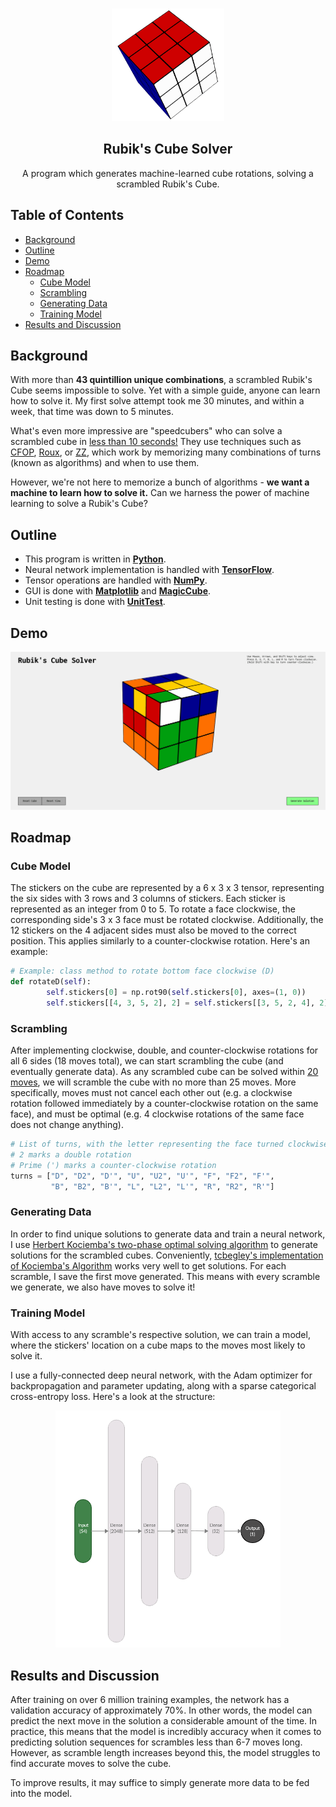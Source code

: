 <!-- PROJECT LOGO -->

<br />
<p align="center">
    <a href="https://github.com/azychen/rubiks-cube-solver">
        <img src="assets/animations/spinning_cube.gif" alt="Logo" width="180" >
    </a>
    <h2 align="center" >Rubik's Cube Solver</h2>

  <p align="center">
    A program which generates machine-learned cube rotations, solving a scrambled Rubik's Cube.
    <br />
  </p>
</p>


<!-- TABLE OF CONTENTS -->

## Table of Contents

* [Background](#background)
* [Outline](#outline)
* [Demo](#demo)
* [Roadmap](#roadmap)
  + [Cube Model](#cube-model)
  + [Scrambling](#scrambling)
  + [Generating Data](#generating-data)
  + [Training Model](#training-model)
* [Results and Discussion](#results-and-discussion)
<!-- * [Conclusion](#conclusion) -->
<!-- * [Contact](#contact) -->
<!-- * [Acknowledgements](#acknowledgements) -->

<!-- BACKGROUND -->

## Background

<!-- [![Product Name Screen Shot][product-screenshot]](https://example.com) -->

With more than **43 quintillion unique combinations**, a scrambled Rubik's Cube seems impossible to solve. Yet with a simple guide, anyone can learn how to solve it. My first solve attempt took me 30 minutes, and within a week, that time was down to 5 minutes. 

What's even more impressive are "speedcubers" who can solve a scrambled cube in [less than 10 seconds!](https://www.youtube.com/watch?v=NevGDFBfQGw) They use techniques such as [CFOP](https://www.speedsolving.com/wiki/index.php/CFOP_method), [Roux](https://www.speedsolving.com/wiki/index.php/Roux_method), or [ZZ](https://www.speedsolving.com/wiki/index.php/ZZ_method), which work by memorizing many combinations of turns (known as algorithms) and when to use them.

However, we're not here to memorize a bunch of algorithms - **we want a machine to learn how to solve it.** Can we harness the power of machine learning to solve a Rubik's Cube?

<!-- OUTLINE -->

## Outline

* This program is written in [**Python**](https://www.python.org/).
* Neural network implementation is handled with [**TensorFlow**](https://www.tensorflow.org/).
* Tensor operations are handled with [**NumPy**](https://numpy.org/).
* GUI is done with [**Matplotlib**](https://matplotlib.org/) and [**MagicCube**](https://github.com/davidwhogg/MagicCube).
* Unit testing is done with [**UnitTest**](https://docs.python.org/3/library/unittest.html).

<!-- DEMO -->

## Demo
![GIF](assets/animations/solve0.gif)

<!-- ROADMAP -->

## Roadmap

<!-- CUBE MODEL -->

### Cube Model

The stickers on the cube are represented by a 6 x 3 x 3 tensor, representing the six sides with 3 rows and 3 columns of stickers. Each sticker is represented as an integer from 0 to 5. To rotate a face clockwise, the corresponding side's 3 x 3 face must be rotated clockwise. Additionally, the 12 stickers on the 4 adjacent sides must also be moved to the correct position. This applies similarly to a counter-clockwise rotation. Here's an example:

``` python
# Example: class method to rotate bottom face clockwise (D)
def rotateD(self):
        self.stickers[0] = np.rot90(self.stickers[0], axes=(1, 0))
        self.stickers[[4, 3, 5, 2], 2] = self.stickers[[3, 5, 2, 4], 2]
```

<!-- SCRAMBLING -->

### Scrambling

After implementing clockwise, double, and counter-clockwise rotations for all 6 sides (18 moves total), we can start scrambling the cube (and eventually generate data). As any scrambled cube can be solved within [20 moves](https://www.cube20.org/#:~:text=New%20results%3A%20God's%20Number%20is,requires%20more%20than%20twenty%20moves.&text=At%20long%20last%2C%20God's%20Number%20has%20been%20shown%20to%20be%2020. "God's Number"), we will scramble the cube with no more than 25 moves. More specifically, moves must not cancel each other out (e.g. a clockwise rotation followed immediately by a counter-clockwise rotation on the same face), and must be optimal (e.g. 4 clockwise rotations of the same face does not change anything).

``` python
# List of turns, with the letter representing the face turned clockwise
# 2 marks a double rotation
# Prime (') marks a counter-clockwise rotation
turns = ["D", "D2", "D'", "U", "U2", "U'", "F", "F2", "F'",
         "B", "B2", "B'", "L", "L2", "L'", "R", "R2", "R'"]
```

<!-- GENERATING DATA -->

### Generating Data

In order to find unique solutions to generate data and train a neural network, I use [Herbert Kociemba's two-phase optimal solving algorithm](https://en.wikipedia.org/wiki/Optimal_solutions_for_Rubik%27s_Cube#Kociemba's_algorithm "Kociemba's Algorithm") to generate solutions for the scrambled cubes. Conveniently, [tcbegley's implementation of Kociemba's Algorithm](https://github.com/tcbegley/cube-solver) works very well to get solutions. For each scramble, I save the first move generated. This means with every scramble we generate, we also have moves to solve it! 

<!-- TRAINING MODEL -->

### Training Model

With access to any scramble's respective solution, we can train a model, where the stickers' location on a cube maps to the moves most likely to solve it. 

I use a fully-connected deep neural network, with the Adam optimizer for backpropagation and parameter updating, along with a sparse categorical cross-entropy loss. Here's a look at the structure:

<p align="center">
    <img src="assets/images/nn-architecture.png" alt="Model Architecture" width="360" >
</p>

## Results and Discussion

After training on over 6 million training examples, the network has a validation accuracy of approximately 70%. In other words, the model can predict the next move in the solution a considerable amount of the time. In practice, this means that the model is incredibly accuracy when it comes to predicting solution sequences for scrambles less than 6-7 moves long. However, as scramble length increases beyond this, the model struggles to find accurate moves to solve the cube.

To improve results, it may suffice to simply generate more data to be fed into the model. 

<!-- 

## Conclusion -->
